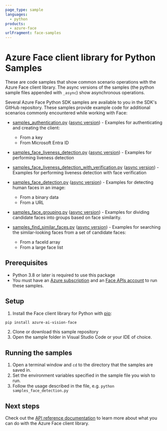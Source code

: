 ```yaml
---
page_type: sample
languages:
  - python
products:
  - azure-face
urlFragment: face-samples
---
```


# Azure Face client library for Python Samples

These are code samples that show common scenario operations with the Azure Face client library.
The async versions of the samples (the python sample files appended with `_async`) show asynchronous operations.

Several Azure Face Python SDK samples are available to you in the SDK's GitHub repository. These samples provide example code for additional scenarios commonly encountered while working with Face:

* [samples_authentication.py](https://github.com/Azure/azure-sdk-for-python/tree/main/sdk/face/azure-ai-vision-face/samples/samples_authentication.py) ([async version](https://github.com/Azure/azure-sdk-for-python/tree/main/sdk/face/azure-ai-vision-face/samples/async_samples/samples_authentication_async.py)) - Examples for authenticating and creating the client:
    * From a key
    * From Microsoft Entra ID

* [samples_face_liveness_detection.py](https://github.com/Azure/azure-sdk-for-python/tree/main/sdk/face/azure-ai-vision-face/samples/samples_face_liveness_detection.py) ([async version](https://github.com/Azure/azure-sdk-for-python/tree/main/sdk/face/azure-ai-vision-face/samples/async_samples/samples_face_liveness_detection_async.py)) - Examples for performing liveness detection

* [samples_face_liveness_detection_with_verification.py](https://github.com/Azure/azure-sdk-for-python/tree/main/sdk/face/azure-ai-vision-face/samples/samples_face_liveness_detection_with_verification.py) ([async version](https://github.com/Azure/azure-sdk-for-python/tree/main/sdk/face/azure-ai-vision-face/samples/async_samples/samples_face_liveness_detection_with_verification_async.py)) - Examples for performing liveness detection with face verification

* [samples_face_detection.py](https://github.com/Azure/azure-sdk-for-python/tree/main/sdk/face/azure-ai-vision-face/samples/samples_face_detection.py) ([async version](https://github.com/Azure/azure-sdk-for-python/tree/main/sdk/face/azure-ai-vision-face/samples/async_samples/samples_face_detection_async.py)) - Examples for detecting human faces in an image:
    * From a binary data
    * From a URL

* [samples_face_grouping.py](https://github.com/Azure/azure-sdk-for-python/tree/main/sdk/face/azure-ai-vision-face/samples/samples_face_grouping.py) ([async version](https://github.com/Azure/azure-sdk-for-python/tree/main/sdk/face/azure-ai-vision-face/samples/async_samples/samples_face_grouping_async.py)) - Examples for dividing candidate faces into groups based on face similarity.

* [samples_find_similar_faces.py](https://github.com/Azure/azure-sdk-for-python/tree/main/sdk/face/azure-ai-vision-face/samples/samples_find_similar_faces.py) ([async version](https://github.com/Azure/azure-sdk-for-python/tree/main/sdk/face/azure-ai-vision-face/samples/async_samples/samples_find_similar_faces_async.py)) - Examples for searching the similar-looking faces from a set of candidate faces:
    * From a faceId array
    * From a large face list

## Prerequisites
* Python 3.8 or later is required to use this package
* You must have an [Azure subscription](https://azure.microsoft.com/free/) and an [Face APIs account](https://learn.microsoft.com/en-us/azure/ai-services/computer-vision/overview-identity)
to run these samples.

## Setup

1. Install the Face client library for Python with [pip](https://pypi.org/project/pip/):

```bash
pip install azure-ai-vision-face
```

2. Clone or download this sample repository
3. Open the sample folder in Visual Studio Code or your IDE of choice.

## Running the samples

1. Open a terminal window and `cd` to the directory that the samples are saved in.
2. Set the environment variables specified in the sample file you wish to run.
3. Follow the usage described in the file, e.g. `python samples_face_detection.py`

## Next steps

Check out the [API reference documentation](https://aka.ms/azsdk-python-face-ref) to learn more about what you can do
with the Azure Face client library.
